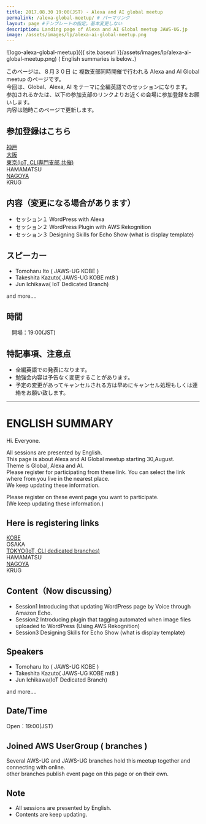 ```yaml
---
title: 2017.08.30 19:00(JST) - Alexa and AI global meetup
permalink: /alexa-global-meetup/ # パーマリンク
layout: page #テンプレートの指定。基本変更しない
description: Landing page of Alexa and AI Global meetup JAWS-UG.jp
image: /assets/images/lp/alexa-ai-global-meetup.png
---
```


![logo-alexa-global-meetup]({{ site.baseurl }}/assets/images/lp/alexa-ai-global-meetup.png)
( English summaries is below..)

このページは、８月３０日 に 複数支部同時開催で行われる Alexa and AI Global meetup のページです。  
今回は、Global、Alexa, AI をテーマに全編英語でのセッションになります。  
参加されるかたは、以下の参加支部のリンクよりお近くの会場に参加登録をお願いします。  
内容は随時このページで更新します。

## 参加登録はこちら
[神戸](https://jaws-ug-kobe.doorkeeper.jp/events/62902)  
[大阪](https://jawsugosaka.doorkeeper.jp/events/63758)  
[東京(IoT, CLI専門支部 共催)](https://jawsug-cli.doorkeeper.jp/events/63079)  
HAMAMATSU  
[NAGOYA](https://jawsug-nagoya.doorkeeper.jp/events/63652)  
KRUG

## 内容（変更になる場合があります）
* セッション１   WordPress with Alexa
* セッション２   WordPress Plugin with AWS Rekognition
* セッション３   Designing Skills for Echo Show (what is display template)

## スピーカー
* Tomoharu Ito ( JAWS-UG KOBE )
* Takeshita Kazuto( JAWS-UG KOBE mt8 )
* Jun Ichikawa( IoT Dedicated Branch)

and more....

## 時間
　開場：19:00(JST)

## 特記事項、注意点
* 全編英語での発表になります。
* 勉強会内容は予告なく変更することがあります。
* 予定の変更があってキャンセルされる方は早めにキャンセル処理もしくは連絡をお願い致します。

----

# ENGLISH SUMMARY
Hi. Everyone.

All sessions are presented by English.  
This page is about Alexa and AI Global meetup starting 30,August.  
Theme is Global, Alexa and AI.  
Please register for participating from these link. You can select the link where from you live in the nearest place.  
We keep updating these information.

Please register on these event page you want to participate.  
(We keep updating these information.)

## Here is registering links
[KOBE](https://jaws-ug-kobe.doorkeeper.jp/events/62902)  
OSAKA  
[TOKYO(IoT, CLI dedicated branches)](https://jawsug-cli.doorkeeper.jp/events/63079)  
HAMAMATSU  
[NAGOYA](https://jawsug-nagoya.doorkeeper.jp/events/63652)  
KRUG

## Content（Now discussing）
* Session1   Introducing that updating WordPress page by Voice through Amazon Echo.
* Session2   Introducing plugin that tagging automated when image files uploaded to WordPress
              (Using AWS Rekognition)
* Session3   Designing Skills for Echo Show (what is display template)


## Speakers
* Tomoharu Ito ( JAWS-UG KOBE )
* Takeshita Kazuto( JAWS-UG KOBE mt8 )
* Jun Ichikawa(IoT Dedicated Branch)

and more....

## Date/Time
  Open：19:00(JST)

## Joined AWS UserGroup ( branches )
Several AWS-UG and JAWS-UG branches hold this meetup together and connecting with online.  
other branches publish event page on this page or on their own.

## Note
* All sessions are presented by English.
* Contents are keep updating.
